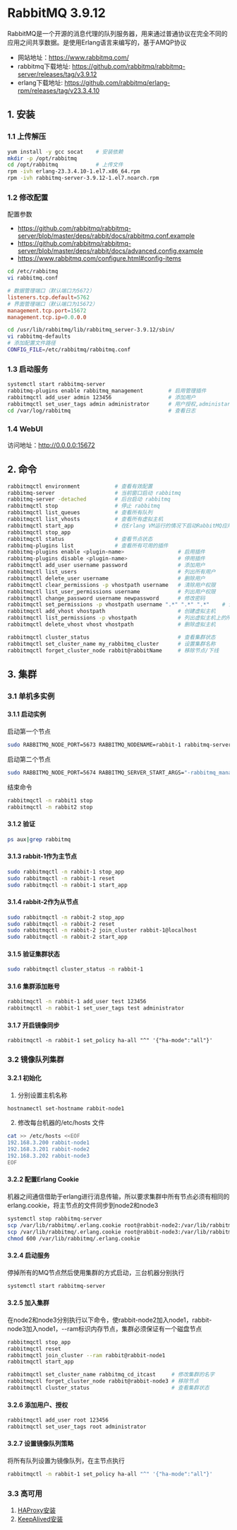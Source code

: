 # RabbitMQ 3.9.12

RabbitMQ是一个开源的消息代理的队列服务器，用来通过普通协议在完全不同的应用之间共享数据。是使用Erlang语言来编写的，基于AMQP协议

- 网站地址：https://www.rabbitmq.com/
- rabbitmq下载地址: https://github.com/rabbitmq/rabbitmq-server/releases/tag/v3.9.12
- erlang下载地址: https://github.com/rabbitmq/erlang-rpm/releases/tag/v23.3.4.10

## 1. 安装

### 1.1 上传解压

```bash
yum install -y gcc socat    # 安装依赖
mkdir -p /opt/rabbitmq
cd /opt/rabbitmq            # 上传文件
rpm -ivh erlang-23.3.4.10-1.el7.x86_64.rpm
rpm -ivh rabbitmq-server-3.9.12-1.el7.noarch.rpm
```

### 1.2 修改配置

配置参数
- https://github.com/rabbitmq/rabbitmq-server/blob/master/deps/rabbit/docs/rabbitmq.conf.example
- https://github.com/rabbitmq/rabbitmq-server/blob/master/deps/rabbit/docs/advanced.config.example
- https://www.rabbitmq.com/configure.html#config-items

```bash
cd /etc/rabbitmq
vi rabbitmq.conf
```

```conf
# 数据管理端口（默认端口为5672）
listeners.tcp.default=5762
# 界面管理端口（默认端口为15672）
management.tcp.port=15672
management.tcp.ip=0.0.0.0
```

```bash
cd /usr/lib/rabbitmq/lib/rabbitmq_server-3.9.12/sbin/
vi rabbitmq-defaults                
# 添加配置文件路径
CONFIG_FILE=/etc/rabbitmq/rabbitmq.conf
```

### 1.3 启动服务

```bash
systemctl start rabbitmq-server
rabbitmq-plugins enable rabbitmq_management        # 启用管理插件
rabbitmqctl add_user admin 123456                  # 添加用户
rabbitmqctl set_user_tags admin administrator      # 用户授权,administartor为管理员权限，四种权限【management、policymaker、monitoring、administrator】
cd /var/log/rabbitmq                               # 查看日志
```

### 1.4 WebUI

访问地址：http://0.0.0.0:15672

## 2. 命令

```bash
rabbitmqctl environment           # 查看有效配置
rabbitmq-server                   # 当前窗口启动 rabbitmq
rabbitmq-server -detached         # 后台启动 rabbitmq
rabbitmqctl stop                  # 停止 rabbitmq
rabbitmqctl list_queues           # 查看所有队列
rabbitmqctl list_vhosts           # 查看所有虚拟主机
rabbitmqctl start_app             # 在Erlang VM运行的情况下启动RabbitMQ应用
rabbitmqctl stop_app
rabbitmqctl status                # 查看节点状态
rabbitmq-plugins list             # 查看所有可用的插件
rabbitmq-plugins enable <plugin-name>                 # 启用插件
rabbitmq-plugins disable <plugin-name>                # 停用插件
rabbitmqctl add_user username password                # 添加用户
rabbitmqctl list_users                                # 列出所有用户
rabbitmqctl delete_user username                      # 删除用户
rabbitmqctl clear_permissions -p vhostpath username   # 清除用户权限
rabbitmqctl list_user_permissions username            # 列出用户权限
rabbitmqctl change_password username newpassword      # 修改密码
rabbitmqctl set_permissions -p vhostpath username ".*" ".*" ".*"    # 设置用户权限
rabbitmqctl add_vhost vhostpath                       # 创建虚拟主机
rabbitmqctl list_permissions -p vhostpath             # 列出虚拟主机上的所有权限
rabbitmqctl delete_vhost vhost vhostpath              # 删除虚拟主机

rabbitmqctl cluster_status                            # 查看集群状态
rabbitmqctl set_cluster_name my_rabbitmq_cluster      # 设置集群名称
rabbitmqctl forget_cluster_node rabbit@rabbitName     # 移除节点/下线
```

## 3. 集群

### 3.1 单机多实例


#### 3.1.1 启动实例

启动第一个节点
```bash
sudo RABBITMQ_NODE_PORT=5673 RABBITMQ_NODENAME=rabbit-1 rabbitmq-server start & 
```

启动第二个节点
```bash
sudo RABBITMQ_NODE_PORT=5674 RABBITMQ_SERVER_START_ARGS="-rabbitmq_management listener [{port,15674}]" RABBITMQ_NODENAME=rabbit-2 rabbitmq-server start &
```

结束命令
```bash
rabbitmqctl -n rabbit1 stop
rabbitmqctl -n rabbit2 stop
```

#### 3.1.2 验证

```bash
ps aux|grep rabbitmq
```

#### 3.1.3 rabbit-1作为主节点

```bash
sudo rabbitmqctl -n rabbit-1 stop_app
sudo rabbitmqctl -n rabbit-1 reset
sudo rabbitmqctl -n rabbit-1 start_app
```

#### 3.1.4 rabbit-2作为从节点

```bash
sudo rabbitmqctl -n rabbit-2 stop_app
sudo rabbitmqctl -n rabbit-2 reset
sudo rabbitmqctl -n rabbit-2 join_cluster rabbit-1@localhost
sudo rabbitmqctl -n rabbit-2 start_app
```

#### 3.1.5 验证集群状态

```bash
sudo rabbitmqctl cluster_status -n rabbit-1
```

#### 3.1.6 集群添加账号

```bash
rabbitmqctl -n rabbit-1 add_user test 123456
rabbitmqctl -n rabbit-1 set_user_tags test administrator 
```

#### 3.1.7 开启镜像同步

```
rabbitmqctl -n rabbit-1 set_policy ha-all "^" '{"ha-mode":"all"}'
```


### 3.2 镜像队列集群

#### 3.2.1 初始化

1. 分别设置主机名称

```bash
hostnamectl set-hostname rabbit-node1
```

2. 修改每台机器的/etc/hosts 文件

```bash
cat >> /etc/hosts <<EOF
192.168.3.200 rabbit-node1
192.168.3.201 rabbit-node2
192.168.3.202 rabbit-node3
EOF
```

#### 3.2.2 配置Erlang Cookie

机器之间通信借助于erlang进行消息传输，所以要求集群中所有节点必须有相同的erlang.cookie，将主节点的文件同步到node2和node3

```bash
systemctl stop rabbitmq-server
scp /var/lib/rabbitmq/.erlang.cookie root@rabbit-node2:/var/lib/rabbitmq/
scp /var/lib/rabbitmq/.erlang.cookie root@rabbit-node3:/var/lib/rabbitmq/
chmod 600 /var/lib/rabbitmq/.erlang.cookie
```

#### 3.2.4 启动服务

停掉所有的MQ节点然后使用集群的方式启动，三台机器分别执行

```bash
systemctl start rabbitmq-server
```

#### 3.2.5 加入集群

在node2和node3分别执行以下命令，使rabbit-node2加入node1，rabbit-node3加入node1，--ram标识内存节点，集群必须保证有一个磁盘节点

```bash
rabbitmqctl stop_app        
rabbitmqctl reset           
rabbitmqctl join_cluster --ram rabbit@rabbit-node1
rabbitmqctl start_app    

rabbitmqctl set_cluster_name rabbitmq_cd_itcast     # 修改集群的名字
rabbitmqctl forget_cluster_node rabbit@rabbit-node3 # 移除节点
rabbitmqctl cluster_status                          # 查看集群状态
```

#### 3.2.6 添加用户、授权

```bash
rabbitmqctl add_user root 123456                  
rabbitmqctl set_user_tags root administrator
```

#### 3.2.7 设置镜像队列策略

将所有队列设置为镜像队列，在主节点执行

```bash
rabbitmqctl -n rabbit-1 set_policy ha-all "^" '{"ha-mode":"all"}'
```

### 3.3 高可用

1. [HAProxy安装](deploy/haproxy)
2. [KeepAlived安装](deploy/keepalived)